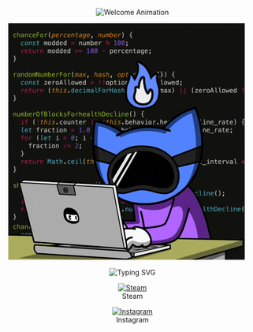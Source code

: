 <p align="center">
  <img src="https://readme-typing-svg.herokuapp.com?size=30&duration=2500&color=00e1ff&center=true&vCenter=true&width=500&lines=WELCOME!+👋;Enjoy+your+stay!+🚀;Explore+something+new!+💡" alt="Welcome Animation">
</p>




![Code Hacking GIF](assets/code-hacking.gif.gif)

<p align="center">
  <img src="https://readme-typing-svg.demolab.com?font=Fira+Code&size=24&duration=2500&pause=1000&color=fff000&center=true&vCenter=true&width=500&lines=🟡+MY+SOCIAL+LINKS+🟡" alt="Typing SVG" />
</p>




<p align="center">
  <a href="https://steamcommunity.com/id/StEfiX2617/" target="_blank"> 
    <img src="https://i.postimg.cc/6QLdf20F/2025-02-25-133727622.png" width="100px" alt="Steam">
  </a>
  <br>
  Steam
</p>

<p align="center">
  <a href="https://www.instagram.com/stefix93?igsh=cTdsa2tlOXk1eWJq&utm_source=qr" target="_blank">
    <img src="https://i.postimg.cc/dtYZ4t7Y/2025-02-25-134017071.png" width="100px" alt="Instagram">
  </a>
  <br>
  Instagram
</p>

